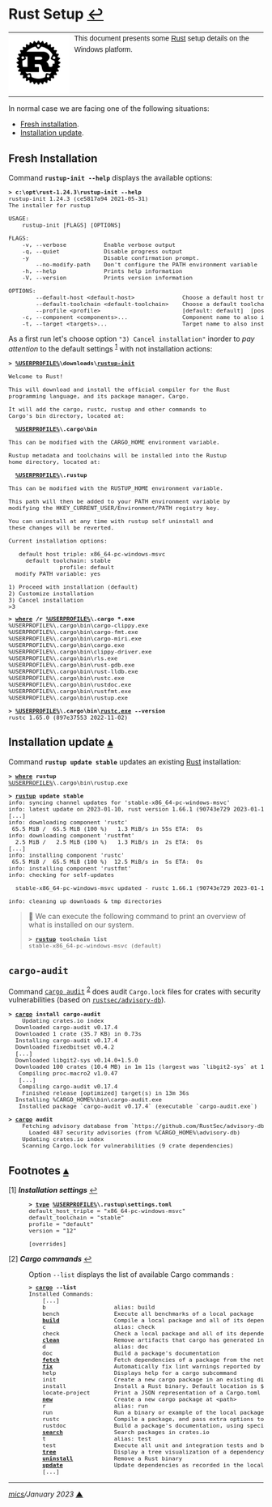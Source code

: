 # <span id="top">Rust Setup</span> <span style="size:30%;"><a href="README.md">↩</a></span>

<table style="font-family:Helvetica,Arial;font-size:14px;line-height:1.6;">
  <tr>
  <td style="border:0;padding:0 10px 0 0;min-width:120px;"><a href="https://www.rust-lang.org/" rel="external"><img src="./docs/images/rust-logo-blk.svg" width="120" alt="Rust project"/></a></td>
  <td style="border:0;padding:0;vertical-align:text-top;">This document presents some <a href="https://www.rust-lang.org/" rel="external">Rust</a> setup details on the Windows platform.
  </td>
  </tr>
</table>

In normal case we are facing one of the following situations:
- [Fresh installation](#installation).
- [Installation update](#update]).

## <span id="installation">Fresh Installation</span>

Command **`rustup-init --help`** displays the available options:

<pre style="font-size:80%;">
<b>&gt; c:\opt\rust-1.24.3\rustup-init</a> --help</b>
rustup-init 1.24.3 (ce5817a94 2021-05-31)
The installer for rustup

USAGE:
    rustup-init [FLAGS] [OPTIONS]

FLAGS:
    -v, --verbose           Enable verbose output
    -q, --quiet             Disable progress output
    -y                      Disable confirmation prompt.
        --no-modify-path    Don't configure the PATH environment variable
    -h, --help              Prints help information
    -V, --version           Prints version information

OPTIONS:
        --default-host &lt;default-host&gt;              Choose a default host triple
        --default-toolchain &lt;default-toolchain&gt;    Choose a default toolchain to install
        --profile &lt;profile&gt;                        [default: default]  [possible values: minimal, default, complete]
    -c, --component &lt;components&gt;...                Component name to also install
    -t, --target &lt;targets&gt;...                      Target name to also install
</pre>

As a first run let's choose option `"3) Cancel installation"` inorder to *pay attention* to the default settings <sup id="anchor_01">[1](#footnote_01)</sup> with not installation actions:

<pre style="font-size:80%;">
<b>&gt; <a href="https://en.wikipedia.org/wiki/Environment_variable#Default_values">%USERPROFILE%</a>\downloads\<a href="https://rust-lang.github.io/rustup/installation/index.html">rustup-init</a></b>

Welcome to Rust!

This will download and install the official compiler for the Rust
programming language, and its package manager, Cargo.

It will add the cargo, rustc, rustup and other commands to
Cargo's bin directory, located at:

  <b><a href="https://en.wikipedia.org/wiki/Environment_variable#Default_values">%USERPROFILE%</a>\.cargo\bin</b>

This can be modified with the CARGO_HOME environment variable.

Rustup metadata and toolchains will be installed into the Rustup
home directory, located at:

  <b><a href="https://en.wikipedia.org/wiki/Environment_variable#Default_values">%USERPROFILE%</a>\.rustup</b>

This can be modified with the RUSTUP_HOME environment variable.

This path will then be added to your PATH environment variable by
modifying the HKEY_CURRENT_USER/Environment/PATH registry key.

You can uninstall at any time with rustup self uninstall and
these changes will be reverted.

Current installation options:

   default host triple: x86_64-pc-windows-msvc
     default toolchain: stable
               profile: default
  modify PATH variable: yes

1) Proceed with installation (default)
2) Customize installation
3) Cancel installation
>3
</pre>

<pre style="font-size:80%;">
<b>&gt; <a href="https://docs.microsoft.com/en-us/windows-server/administration/windows-commands/where_1">where</a> /r <a href="https://en.wikipedia.org/wiki/Environment_variable#Default_values">%USERPROFILE%</a>\.cargo *.exe</b>
%USERPROFILE%\.cargo\bin\cargo-clippy.exe
%USERPROFILE%\.cargo\bin\cargo-fmt.exe
%USERPROFILE%\.cargo\bin\cargo-miri.exe
%USERPROFILE%\.cargo\bin\cargo.exe
%USERPROFILE%\.cargo\bin\clippy-driver.exe
%USERPROFILE%\.cargo\bin\rls.exe
%USERPROFILE%\.cargo\bin\rust-gdb.exe
%USERPROFILE%\.cargo\bin\rust-lldb.exe
%USERPROFILE%\.cargo\bin\rustc.exe
%USERPROFILE%\.cargo\bin\rustdoc.exe
%USERPROFILE%\.cargo\bin\rustfmt.exe
%USERPROFILE%\.cargo\bin\rustup.exe
&nbsp;
<b>&gt; <a href="https://en.wikipedia.org/wiki/Environment_variable#Default_values">%USERPROFILE%</a>\.cargo\bin\<a href="https://doc.rust-lang.org/rustc/command-line-arguments.html">rustc.exe</a> --version</b>
rustc 1.65.0 (897e37553 2022-11-02)
</pre>

## <span id="update">Installation update</span> [**&#x25B4;**](#top)

Command **`rustup update stable`** updates an existing [Rust][rust_lang] installation:

<pre style="font-size:80%;">
<b>&gt; <a href="https://docs.microsoft.com/en-us/windows-server/administration/windows-commands/where_1">where</a> rustup</b>
<a href="https://en.wikipedia.org/wiki/Environment_variable#Default_values">%USERPROFILE%</a>\.cargo\bin\rustup.exe
&nbsp;
<b>&gt; <a href="https://rust-lang.github.io/rustup/basics.html" rel="external">rustup</a> update stable</b>
info: syncing channel updates for 'stable-x86_64-pc-windows-msvc'
info: latest update on 2023-01-10, rust version 1.66.1 (90743e729 2023-01-10)
[...]
info: downloading component 'rustc'
 65.5 MiB /  65.5 MiB (100 %)   1.3 MiB/s in 55s ETA:  0s
info: downloading component 'rustfmt'
  2.5 MiB /   2.5 MiB (100 %)   1.3 MiB/s in  2s ETA:  0s
[...]
info: installing component 'rustc'
 65.5 MiB /  65.5 MiB (100 %)  12.5 MiB/s in  5s ETA:  0s
info: installing component 'rustfmt'
info: checking for self-updates

  stable-x86_64-pc-windows-msvc updated - rustc 1.66.1 (90743e729 2023-01-10) (from rustc 1.66.0 (69f9c33d7 2022-12-12))

info: cleaning up downloads & tmp directories
</pre>

> **:mag_right:** We can execute the following command to print an overview of what is installed on our system.
> <pre style="font-size:80%;">
> <b>&gt; <a href="https://rust-lang.github.io/rustup/basics.html" rel="externale">rustup</a> toolchain list</a></b>
> stable-x86_64-pc-windows-msvc (default)
> </pre>

## <span id="cargo-audit">`cargo-audit`</span>

Command [`cargo audit`][cargo_audit] <sup id="anchor_02">[2](#footnote_02)</sup> does audit `Cargo.lock` files for crates with security vulnerabilities (based on [`rustsec/advisory-db`](https://github.com/RustSec/advisory-db/)).

<pre style="font-size:80%;">
<b>&gt; <a href="https://doc.rust-lang.org/cargo/commands/cargo.html" rel="external">cargo</a> install cargo-audit</b>
    Updating crates.io index
  Downloaded cargo-audit v0.17.4
  Downloaded 1 crate (35.7 KB) in 0.73s
  Installing cargo-audit v0.17.4
  Downloaded fixedbitset v0.4.2
  [...]
  Downloaded libgit2-sys v0.14.0+1.5.0
  Downloaded 100 crates (10.4 MB) in 1m 11s (largest was `libgit2-sys` at 1.5 MB)
   Compiling proc-macro2 v1.0.47
   [...]
   Compiling cargo-audit v0.17.4
    Finished release [optimized] target(s) in 13m 36s
  Installing %CARGO_HOME%\bin\cargo-audit.exe
   Installed package `cargo-audit v0.17.4` (executable `cargo-audit.exe`)
&nbsp;
<b>&gt; <a href="https://doc.rust-lang.org/cargo/commands/cargo.html" rel="external">cargo</a> audit</b>
    Fetching advisory database from `https://github.com/RustSec/advisory-db.git`
      Loaded 487 security advisories (from %CARGO_HOME%\advisory-db)
    Updating crates.io index
    Scanning Cargo.lock for vulnerabilities (9 crate dependencies)
</pre>

## <span id="footnotes">Footnotes</span> [**&#x25B4;**](#top)

<span id="footnote_01">[1]</span> ***Installation settings*** [↩](#anchor_01)

<dl><dd>
<pre style="font-size:80%;">
<b>&gt; <a href="https://docs.microsoft.com/en-us/windows-server/administration/windows-commands/type">type</a> <a href="https://en.wikipedia.org/wiki/Environment_variable#Default_values">%USERPROFILE%</a>\.rustup\settings.toml</b>
default_host_triple = "x86_64-pc-windows-msvc"
default_toolchain = "stable"
profile = "default"
version = "12"
&nbsp;
[overrides]
</pre>
</dd></dl>

<span id="footnote_02">[2]</span> ***Cargo commands*** [↩](#anchor_02)

<dl><dd>
Option <code>--list</code> displays the list of available Cargo commands :
<pre style="font-size:80%;">
<b>&gt; <a href="https://doc.rust-lang.org/cargo/commands/cargo.html" rel="external">cargo</a> --list</b>
Installed Commands:
    [...]
    b                    alias: build
    bench                Execute all benchmarks of a local package
    <a href="https://doc.rust-lang.org/cargo/commands/cargo-build.html"><b>build</b></a>                Compile a local package and all of its dependencies
    c                    alias: check
    check                Check a local package and all of its dependencies for errors
    <a href="https://doc.rust-lang.org/cargo/commands/cargo-clean.html"><b>clean</b></a>                Remove artifacts that cargo has generated in the past
    d                    alias: doc
    doc                  Build a package's documentation
    <a href="https://doc.rust-lang.org/cargo/commands/cargo-fetch.html"><b>fetch</b></a>                Fetch dependencies of a package from the network
    <a href="https://doc.rust-lang.org/cargo/commands/cargo-fix.html"><b>fix</b></a>                  Automatically fix lint warnings reported by rustc
    help                 Displays help for a cargo subcommand
    init                 Create a new cargo package in an existing directory
    install              Install a Rust binary. Default location is $HOME/.cargo/bin
    locate-project       Print a JSON representation of a Cargo.toml file's location
    <a href="https://doc.rust-lang.org/cargo/commands/cargo-new.html"><b>new</b></a>                  Create a new cargo package at &lt;path&gt;
    r                    alias: run
    run                  Run a binary or example of the local package
    rustc                Compile a package, and pass extra options to the compiler
    rustdoc              Build a package's documentation, using specified custom flags.
    <a href="https://doc.rust-lang.org/cargo/commands/cargo-search.html"><b>search</b></a>               Search packages in crates.io
    t                    alias: test
    test                 Execute all unit and integration tests and build examples of a local package
    <a href="https://doc.rust-lang.org/cargo/commands/cargo-tree.html"><b>tree</b></a>                 Display a tree visualization of a dependency graph
    <a href="https://doc.rust-lang.org/cargo/commands/cargo-uninstall.html"><b>uninstall</b></a>            Remove a Rust binary
    <a href="https://doc.rust-lang.org/cargo/commands/cargo-update.html"><b>update</b></a>               Update dependencies as recorded in the local lock file
    [...]
</pre>
</dd></dl>

***

*[mics](https://lampwww.epfl.ch/~michelou/)/January 2023* [**&#9650;**](#top)
<span id="bottom">&nbsp;</span>

<!-- link refs -->

[cargo_audit]: https://lib.rs/crates/cargo-audit
[rust_lang]: https://www.rust-lang.org/
[rustc_cli]: https://man.archlinux.org/man/rustc.1.en
